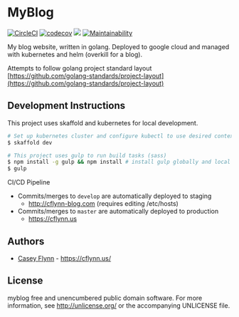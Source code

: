 MyBlog
======

[![CircleCI](https://circleci.com/gh/cflynn07/myblog/tree/master.svg?style=svg)](https://circleci.com/gh/cflynn07/myblog/tree/master)
[![codecov](https://codecov.io/gh/cflynn07/myblog/branch/master/graph/badge.svg)](https://codecov.io/gh/cflynn07/myblog)
![](https://img.shields.io/github/last-commit/cflynn07/myblog.svg)
[![Maintainability](https://api.codeclimate.com/v1/badges/ddb5503e282c7693f9f5/maintainability)](https://codeclimate.com/github/cflynn07/myblog/maintainability)

My blog website, written in golang. Deployed to google cloud and managed with
kubernetes and helm (overkill for a blog).

Attempts to follow golang project standard layout
[https://github.com/golang-standards/project-layout](https://github.com/golang-standards/project-layout)

Development Instructions
------------------------
This project uses skaffold and kubernetes for local development.

```bash
# Set up kubernetes cluster and configure kubectl to use desired context
$ skaffold dev

# This project uses gulp to run build tasks (sass)
$ npm install -g gulp && npm install # install gulp globally and local dev dependencies
$ gulp
```

CI/CD Pipeline
- Commits/merges to `develop` are automatically deployed to staging
  - http://cflynn-blog.com (requires editing /etc/hosts)
- Commits/merges to `master` are automatically deployed to production
  - https://cflynn.us

Authors
-------
* [Casey Flynn](http://github.com/cflynn07) - <https://cflynn.us/>

License
-------
myblog free and unencumbered public domain software. For more information, see
<http://unlicense.org/> or the accompanying UNLICENSE file.
